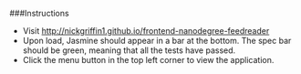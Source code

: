 ###Instructions
* Visit http://nickgriffin1.github.io/frontend-nanodegree-feedreader
* Upon load, Jasmine should appear in a bar at the bottom. The spec bar should be green, meaning that all the tests have passed.
* Click the menu button in the top left corner to view the application. 